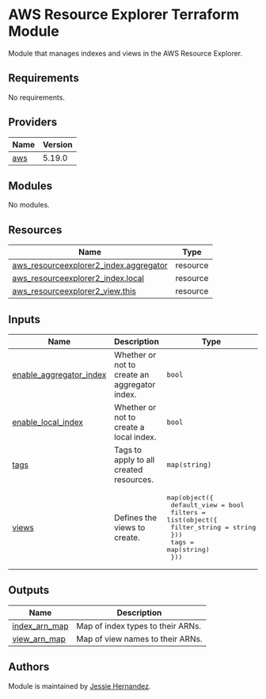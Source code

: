 # AWS Resource Explorer Terraform Module

Module that manages indexes and views in the AWS Resource Explorer.

## Requirements

No requirements.

## Providers

| Name | Version |
|------|---------|
| <a name="provider_aws"></a> [aws](#provider\_aws) | 5.19.0 |

## Modules

No modules.

## Resources

| Name | Type |
|------|------|
| [aws_resourceexplorer2_index.aggregator](https://registry.terraform.io/providers/hashicorp/aws/latest/docs/resources/resourceexplorer2_index) | resource |
| [aws_resourceexplorer2_index.local](https://registry.terraform.io/providers/hashicorp/aws/latest/docs/resources/resourceexplorer2_index) | resource |
| [aws_resourceexplorer2_view.this](https://registry.terraform.io/providers/hashicorp/aws/latest/docs/resources/resourceexplorer2_view) | resource |

## Inputs

| Name | Description | Type | Default | Required |
|------|-------------|------|---------|:--------:|
| <a name="input_enable_aggregator_index"></a> [enable\_aggregator\_index](#input\_enable\_aggregator\_index) | Whether or not to create an aggregator index. | `bool` | `false` | no |
| <a name="input_enable_local_index"></a> [enable\_local\_index](#input\_enable\_local\_index) | Whether or not to create a local index. | `bool` | `true` | no |
| <a name="input_tags"></a> [tags](#input\_tags) | Tags to apply to all created resources. | `map(string)` | `{}` | no |
| <a name="input_views"></a> [views](#input\_views) | Defines the views to create. | <pre>map(object({<br>    default_view = bool<br>    filters = list(object({<br>      filter_string = string<br>    }))<br>    tags = map(string)<br>  }))</pre> | `{}` | no |

## Outputs

| Name | Description |
|------|-------------|
| <a name="output_index_arn_map"></a> [index\_arn\_map](#output\_index\_arn\_map) | Map of index types to their ARNs. |
| <a name="output_view_arn_map"></a> [view\_arn\_map](#output\_view\_arn\_map) | Map of view names to their ARNs. |

## Authors

Module is maintained by [Jessie Hernandez](https://github.com/jessiehernandez).
